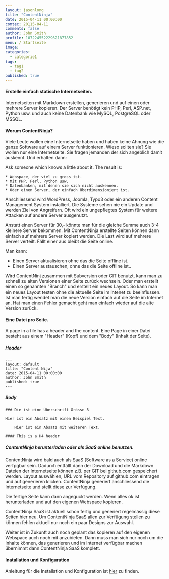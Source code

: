 ```yaml
---
layout: jasonlong
title: "ContentNinja"
date: 2015-04-11 00:00:00
comtec: 20115-04-11
comments: false
author: John Smith
profile: 107224552229621877852
menu: / Startseite
image: 
categories: 
  - categorie1
tags:
  - tag1
  - tag2
published: true
---
```


#### Erstelle einfach statische Internetseiten. 

Internetseiten mit Markdown erstellen, generieren und auf einen oder mehrere Server kopieren. 
Der Server benötigt kein PHP, Perl, ASP.net, Python usw. und auch keine Datenbank wie MySQL, PostgreSQL oder MSSQL. 

#### Worum ContentNinja?

Viele Leute wollen eine Internetseite haben und haben keine Ahnung wie die ganze Software auf einem Server funktionieren. 
Wieso sollten sie? Sie wollen nur eine Internetseite. 
Sie fragen jemanden der sich angeblich damit auskennt. Und erhalten dann: 

Ask someone which knows a little about it. The result is:

	* Webspace, der viel zu gross ist. 
	* Mit PHP, Perl, Python usw. 
	* Datenbanken, mit denen sie sich nicht auskennen. 
	* Oder einen Server, der einfach überdimensioniert ist. 

Anschliessend wird WordPress, Joomla, Typo3 oder ein anderen Content Management System installiert. 
Die Systeme sehen nie ein Update und werden Ziel von Angreifern. Oft wird ein ungepflegtes System für weitere Attacken auf andere Server ausgenutzt.

Anstatt einen Server für 30,- könnte man für die gleiche Summe auch 3-4 kleinere Server bekommen. 
Mit ContentNinja erstellte Seiten können dann einfach auf mehrere Server kopiert werden. 
Die Last wird auf mehrere Server verteilt. Fällt einer aus bleibt die Seite online. 

Man kann: 

  * Einen Server aktualisieren ohne das die Seite offline ist.
  * Einen Server austauschen, ohne das die Seite offline ist..

Wird ContentNinj zusammen mit Subversion oder GIT benutzt, kann man zu schnell zu alten Versionen einer Seite zurück wechseln. 
Oder man erstellt einen so genannten "Branch" und erstellt ein neues Layout. So kann man ein neues Layout testen ohne die aktuelle Seite im Intenet zu beeinflussen. 
Ist man fertig wendet man die neue Version einfach auf die Seite im Internet an. Hat man einen Fehler gemacht geht man einfach wieder auf die alte Version zurück.


#### Eine Datei pro Seite. 

A page in a file has a header and the content.
Eine Page in einer Datei besteht aus einem "Header" (Kopf) und dem "Body" (Inhalt der Seite).


##### Header

    ---
    layout: default
    title: "Content Nija"
    date: 2015-04-11 00:00:00
    author: John Smith
    published: true
    ---

##### Body 


    ### Die ist eine Überschrift Grösse 3
		
    Hier ist ein Absatz mit einen Beispiel Text. 
    
		Hier ist ein Absatz mit weiteren Text. 
    
    #### This is a H4 header 


##### ContentNinja herunterladen oder als SaaS online benutzen.

ContentNinja wird bald auch als SaaS (Software as a Service) online verfpgbar sein. 
Dadurch entfällt dann der Download und die Markdown Dateien der Internetseite können z.B. per GIT bei github.com gespeichert werden. 
Layout auswählen, URL vom Repository auf github.com eintragen und auf generieren klicken. 
ContentNinja generiert anschliessend die Internetseite und stellt diese zur Verfügung. 

Die fertige Seite kann dann angeguckt werden. Wenn alles ok ist herunterladen und auf den eigenen Webspace kopieren. 

ContentNinja SaaS ist aktuell schon fertig und generiert regelmässig diese Seiten hier neu. 
Um ContentNInja SaaS allen zur Verfügung stellen zu können fehlen aktuell nur noch ein paar Designs zur Auswahl. 

Weiter ist in Zukunft auch noch geplant das kopieren auf den eigenen Webspace auch noch mit anzubieten. 
Dann muss man sich nur noch um die Inhalte können, das generieren und im Internet verfügbar machen übernimmt dann ContentNinja SaaS komplett. 

#### Inatallation und Konfiguration

Anleitung für die Installation und Konfiguration ist [hier](/installation/) zu finden.


